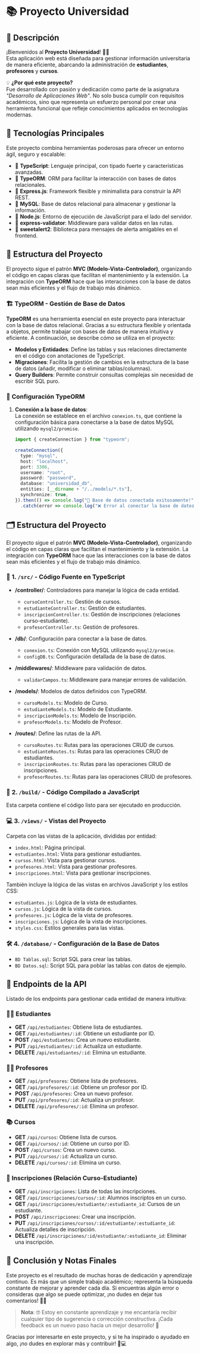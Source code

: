 # 📚 **Proyecto Universidad**

## 🎯 **Descripción**
¡Bienvenidos al **Proyecto Universidad**! 🏫✨  
Esta aplicación web está diseñada para gestionar información universitaria de manera eficiente, abarcando la administración de **estudiantes**, **profesores** y **cursos**. 

💡 **¿Por qué este proyecto?**  
Fue desarrollado con pasión y dedicación como parte de la asignatura *"Desarrollo de Aplicaciones Web"*. No solo busca cumplir con requisitos académicos, sino que representa un esfuerzo personal por crear una herramienta funcional que refleje conocimientos aplicados en tecnologías modernas.

## 🚀 **Tecnologías Principales**
Este proyecto combina herramientas poderosas para ofrecer un entorno ágil, seguro y escalable:

- 🔹 **TypeScript**: Lenguaje principal, con tipado fuerte y características avanzadas.
- 🔹 **TypeORM**: ORM para facilitar la interacción con bases de datos relacionales.
- 🔹 **Express.js**: Framework flexible y minimalista para construir la API REST.
- 🔹 **MySQL**: Base de datos relacional para almacenar y gestionar la información.
- 🔹 **Node.js**: Entorno de ejecución de JavaScript para el lado del servidor.
- 🔹 **express-validator**: Middleware para validar datos en las rutas.
- 🔹 **sweetalert2**: Biblioteca para mensajes de alerta amigables en el frontend.

## 📐 **Estructura del Proyecto**
El proyecto sigue el patrón **MVC (Modelo-Vista-Controlador)**, organizando el código en capas claras que facilitan el mantenimiento y la extensión. La integración con **TypeORM** hace que las interacciones con la base de datos sean más eficientes y el flujo de trabajo más dinámico.

### 🏗️ **TypeORM - Gestión de Base de Datos**
**TypeORM** es una herramienta esencial en este proyecto para interactuar con la base de datos relacional. Gracias a su estructura flexible y orientada a objetos, permite trabajar con bases de datos de manera intuitiva y eficiente. A continuación, se describe cómo se utiliza en el proyecto:

- **Modelos y Entidades**: Define las tablas y sus relaciones directamente en el código con anotaciones de TypeScript.
- **Migraciones**: Facilita la gestión de cambios en la estructura de la base de datos (añadir, modificar o eliminar tablas/columnas).
- **Query Builders**: Permite construir consultas complejas sin necesidad de escribir SQL puro.

### 🔧 **Configuración TypeORM**
1. **Conexión a la base de datos**:  
   La conexión se establece en el archivo `conexion.ts`, que contiene la configuración básica para conectarse a la base de datos MySQL utilizando `mysql2/promise`.

   ```typescript
   import { createConnection } from "typeorm";
   
   createConnection({
     type: "mysql",
     host: "localhost",
     port: 3306,
     username: "root",
     password: "password",
     database: "universidad_db",
     entities: [__dirname + "/../models/*.ts"],
     synchronize: true,
   }).then(() => console.log("🚀 Base de datos conectada exitosamente!"))
     .catch(error => console.log("❌ Error al conectar la base de datos: ", error));


## 🗂️ **Estructura del Proyecto**
El proyecto sigue el patrón **MVC (Modelo-Vista-Controlador)**, organizando el código en capas claras que facilitan el mantenimiento y la extensión. La integración con **TypeORM** hace que las interacciones con la base de datos sean más eficientes y el flujo de trabajo más dinámico.

### 🔧 **1. `/src/` - Código Fuente en TypeScript**
- **/controller/**: Controladores para manejar la lógica de cada entidad.
  - `cursoController.ts`: Gestión de cursos.
  - `estudianteController.ts`: Gestión de estudiantes.
  - `inscripcionController.ts`: Gestión de inscripciones (relaciones curso-estudiante).
  - `profesorController.ts`: Gestión de profesores.

- **/db/**: Configuración para conectar a la base de datos.
  - `conexion.ts`: Conexión con MySQL utilizando `mysql2/promise`.
  - `configDB.ts`: Configuración detallada de la base de datos.

- **/middlewares/**: Middleware para validación de datos.
  - `validarCampos.ts`: Middleware para manejar errores de validación.

- **/models/**: Modelos de datos definidos con TypeORM.
  - `cursoModels.ts`: Modelo de Curso.
  - `estudianteModels.ts`: Modelo de Estudiante.
  - `inscripcionModels.ts`: Modelo de Inscripción.
  - `profesorModels.ts`: Modelo de Profesor.

- **/routes/**: Define las rutas de la API.
  - `cursoRoutes.ts`: Rutas para las operaciones CRUD de cursos.
  - `estudianteRoutes.ts`: Rutas para las operaciones CRUD de estudiantes.
  - `inscripcionRoutes.ts`: Rutas para las operaciones CRUD de inscripciones.
  - `profesorRoutes.ts`: Rutas para las operaciones CRUD de profesores.

### 📁 **2. `/build/` - Código Compilado a JavaScript**
Esta carpeta contiene el código listo para ser ejecutado en producción.

### 💻 **3. `/views/` - Vistas del Proyecto**
Carpeta con las vistas de la aplicación, divididas por entidad:

- `index.html`: Página principal.
- `estudiantes.html`: Vista para gestionar estudiantes.
- `cursos.html`: Vista para gestionar cursos.
- `profesores.html`: Vista para gestionar profesores.
- `inscripciones.html`: Vista para gestionar inscripciones.

También incluye la lógica de las vistas en archivos JavaScript y los estilos CSS:

- `estudiantes.js`: Lógica de la vista de estudiantes.
- `cursos.js`: Lógica de la vista de cursos.
- `profesores.js`: Lógica de la vista de profesores.
- `inscripciones.js`: Lógica de la vista de inscripciones.
- `styles.css`: Estilos generales para las vistas.

### 🛠️ **4. `/database/` - Configuración de la Base de Datos**
- `BD Tablas.sql`: Script SQL para crear las tablas.
- `BD Datos.sql`: Script SQL para poblar las tablas con datos de ejemplo.

## 🔗 **Endpoints de la API**
Listado de los endpoints para gestionar cada entidad de manera intuitiva:

### 🧑‍🎓 **Estudiantes**
- **GET** `/api/estudiantes`: Obtiene lista de estudiantes.
- **GET** `/api/estudiantes/:id`: Obtiene un estudiante por ID.
- **POST** `/api/estudiantes`: Crea un nuevo estudiante.
- **PUT** `/api/estudiantes/:id`: Actualiza un estudiante.
- **DELETE** `/api/estudiantes/:id`: Elimina un estudiante.

### 👨‍🏫 **Profesores**
- **GET** `/api/profesores`: Obtiene lista de profesores.
- **GET** `/api/profesores/:id`: Obtiene un profesor por ID.
- **POST** `/api/profesores`: Crea un nuevo profesor.
- **PUT** `/api/profesores/:id`: Actualiza un profesor.
- **DELETE** `/api/profesores/:id`: Elimina un profesor.

### 📚 **Cursos**
- **GET** `/api/cursos`: Obtiene lista de cursos.
- **GET** `/api/cursos/:id`: Obtiene un curso por ID.
- **POST** `/api/cursos`: Crea un nuevo curso.
- **PUT** `/api/cursos/:id`: Actualiza un curso.
- **DELETE** `/api/cursos/:id`: Elimina un curso.

### 🔗 **Inscripciones (Relación Curso-Estudiante)**
- **GET** `/api/inscripciones`: Lista de todas las inscripciones.
- **GET** `/api/inscripciones/cursos/:id`: Alumnos inscriptos en un curso.
- **GET** `/api/inscripciones/estudiante/:estudiante_id`: Cursos de un estudiante.
- **POST** `/api/inscripciones`: Crear una inscripción.
- **PUT** `/api/inscripciones/cursos/:id/estudiante/:estudiante_id`: Actualiza detalles de inscripción.
- **DELETE** `/api/inscripciones/:id/estudiante/:estudiante_id`: Eliminar una inscripción.

## 📝 **Conclusión y Notas Finales**
Este proyecto es el resultado de muchas horas de dedicación y aprendizaje continuo. Es más que un simple trabajo académico; representa la búsqueda constante de mejorar y aprender cada día. Si encuentras algún error o consideras que algo se puede optimizar, ¡no dudes en dejar tus comentarios! 💬🔧

> **Nota**: 🤓 Estoy en constante aprendizaje y me encantaría recibir cualquier tipo de sugerencia o corrección constructiva. ¡Cada feedback es un nuevo paso hacia un mejor desarrollo! 🚀

Gracias por interesarte en este proyecto, y si te ha inspirado o ayudado en algo, ¡no dudes en explorar más y contribuir! 🙌💻
